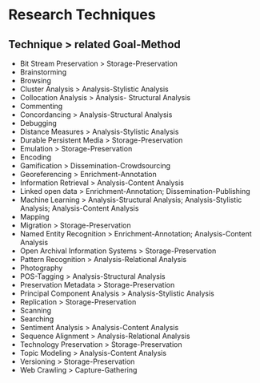 Research Techniques
======================================

Technique > related Goal-Method
-------------------------------

* Bit Stream Preservation > Storage-Preservation
* Brainstorming
* Browsing
* Cluster Analysis > Analysis-Stylistic Analysis
* Collocation Analysis > Analysis- Structural Analysis
* Commenting
* Concordancing > Analysis-Structural Analysis
* Debugging
* Distance Measures > Analysis-Stylistic Analysis
* Durable Persistent Media > Storage-Preservation
* Emulation > Storage-Preservation
* Encoding
* Gamification > Dissemination-Crowdsourcing
* Georeferencing > Enrichment-Annotation
* Information Retrieval > Analysis-Content Analysis
* Linked open data > Enrichment-Annotation; Dissemination-Publishing
* Machine Learning > Analysis-Structural Analysis; Analysis-Stylistic Analysis; Analysis-Content Analysis
* Mapping
* Migration > Storage-Preservation
* Named Entity Recognition > Enrichment-Annotation; Analysis-Content Analysis
* Open Archival Information Systems > Storage-Preservation
* Pattern Recognition > Analysis-Relational Analysis
* Photography
* POS-Tagging > Analysis-Structural Analysis
* Preservation Metadata > Storage-Preservation
* Principal Component Analysis > Analysis-Stylistic Analysis
* Replication > Storage-Preservation
* Scanning
* Searching
* Sentiment Analysis > Analysis-Content Analysis
* Sequence Alignment > Analysis-Relational Analysis
* Technology Preservation > Storage-Preservation
* Topic Modeling > Analysis-Content Analysis
* Versioning > Storage-Preservation
* Web Crawling > Capture-Gathering
